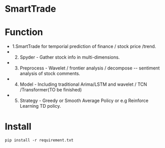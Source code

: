 # SmartTrade
# Function
- 1.SmartTrade for temporial prediction of finance / stock price /trend.
- 2. Spyder - Gather stock info in multi-dimensions.
- 3. Preprocess - Wavelet / frontier analysis / decompose
-- sentiment analysis of stock comments.
- 4. Model - Including traditional Arima/LSTM and wavelet / TCN /Transformer(TO be finished)
- 5. Strategy - Greedy or Smooth Average Policy or e.g Reinforce Learning TD policy.
# Install
`pip install -r requirement.txt`
